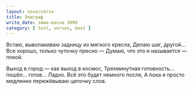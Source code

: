 ```yaml
---
layout: nova/verse
title: Эпиграф
write_date: зима-весна 2000
category: [ text, verses, best ]
---
```

Встаю,
        выволакиваю задницу из мягкого кресла,
Делаю шаг, другой...
Все хорошо, только чуточку пресно —
Думаю,
        что это и называется — покой.

Выход в город — как выход в космос,
Трехминутная готовность... пошёл... готов...
Ладно.
        Всё это будет немного после,
А пока я просто
        медленно пережёвываю цепочку слов.
